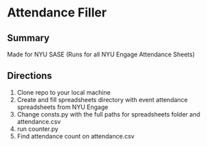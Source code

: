 # Attendance Filler

## Summary
Made for NYU SASE (Runs for all NYU Engage Attendance Sheets)

## Directions
1) Clone repo to your local machine
2) Create and fill spreadsheets directory with event attendance spreadsheets from NYU Engage
3) Change consts.py with the full paths for spreadsheets folder and attendance.csv
5) run counter.py
6) Find attendance count on attendance.csv

